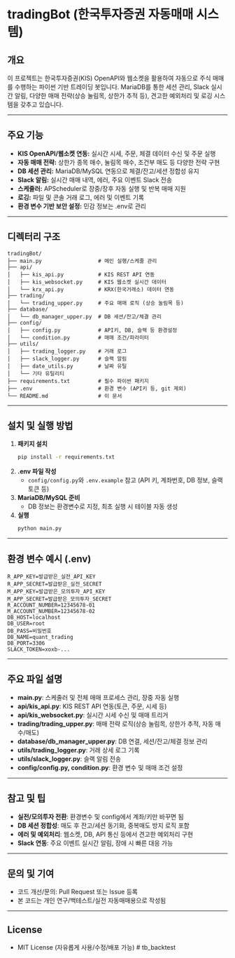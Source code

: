 # tradingBot (한국투자증권 자동매매 시스템)

## 개요
이 프로젝트는 한국투자증권(KIS) OpenAPI와 웹소켓을 활용하여 자동으로 주식 매매를 수행하는 파이썬 기반 트레이딩 봇입니다. MariaDB를 통한 세션 관리, Slack 실시간 알림, 다양한 매매 전략(상승 눌림목, 상한가 추적 등), 견고한 예외처리 및 로깅 시스템을 갖추고 있습니다.

---

## 주요 기능
- **KIS OpenAPI/웹소켓 연동:** 실시간 시세, 주문, 체결 데이터 수신 및 주문 실행
- **자동 매매 전략:** 상한가 종목 매수, 눌림목 매수, 조건부 매도 등 다양한 전략 구현
- **DB 세션 관리:** MariaDB/MySQL 연동으로 체결/잔고/세션 정합성 유지
- **Slack 알림:** 실시간 매매 내역, 에러, 주요 이벤트 Slack 전송
- **스케줄러:** APScheduler로 장중/장후 자동 실행 및 반복 매매 지원
- **로깅:** 파일 및 콘솔 거래 로그, 에러 및 이벤트 기록
- **환경 변수 기반 보안 설정:** 민감 정보는 .env로 관리

---

## 디렉터리 구조
```
tradingBot/
├── main.py                  # 메인 실행/스케줄 관리
├── api/
│   ├── kis_api.py           # KIS REST API 연동
│   ├── kis_websocket.py     # KIS 웹소켓 실시간 데이터
│   └── krx_api.py           # KRX(한국거래소) 데이터 연동
├── trading/
│   └── trading_upper.py     # 주요 매매 로직 (상승 눌림목 등)
├── database/
│   └── db_manager_upper.py  # DB 세션/잔고/체결 관리
├── config/
│   ├── config.py            # API키, DB, 슬랙 등 환경설정
│   └── condition.py         # 매매 조건/파라미터
├── utils/
│   ├── trading_logger.py    # 거래 로그
│   ├── slack_logger.py      # 슬랙 알림
│   ├── date_utils.py        # 날짜 유틸
│   └── 기타 유틸리티
├── requirements.txt         # 필수 파이썬 패키지
├── .env                     # 환경 변수 (API키 등, git 제외)
└── README.md                # 이 문서
```

---

## 설치 및 실행 방법
1. **패키지 설치**
   ```bash
   pip install -r requirements.txt
   ```
2. **.env 파일 작성**
   - `config/config.py`와 `.env.example` 참고 (API 키, 계좌번호, DB 정보, 슬랙 토큰 등)
3. **MariaDB/MySQL 준비**
   - DB 정보는 환경변수로 지정, 최초 실행 시 테이블 자동 생성
4. **실행**
   ```bash
   python main.py
   ```

---

## 환경 변수 예시 (.env)
```
R_APP_KEY=발급받은_실전_API_KEY
R_APP_SECRET=발급받은_실전_SECRET
M_APP_KEY=발급받은_모의투자_API_KEY
M_APP_SECRET=발급받은_모의투자_SECRET
R_ACCOUNT_NUMBER=12345678-01
M_ACCOUNT_NUMBER=12345678-02
DB_HOST=localhost
DB_USER=root
DB_PASS=비밀번호
DB_NAME=quant_trading
DB_PORT=3306
SLACK_TOKEN=xoxb-...
```

---

## 주요 파일 설명
- **main.py**: 스케줄러 및 전체 매매 프로세스 관리, 장중 자동 실행
- **api/kis_api.py**: KIS REST API 연동(토큰, 주문, 시세 등)
- **api/kis_websocket.py**: 실시간 시세 수신 및 매매 트리거
- **trading/trading_upper.py**: 매매 전략 로직(상승 눌림목, 상한가 추적, 자동 매수/매도)
- **database/db_manager_upper.py**: DB 연결, 세션/잔고/체결 정보 관리
- **utils/trading_logger.py**: 거래 상세 로그 기록
- **utils/slack_logger.py**: 슬랙 알림 전송
- **config/config.py, condition.py**: 환경 변수 및 매매 조건 설정

---

## 참고 및 팁
- **실전/모의투자 전환**: 환경변수 및 config에서 계좌/키만 바꾸면 됨
- **DB 세션 정합성**: 매도 후 잔고/세션 동기화, 중복매도 방지 로직 포함
- **에러 및 예외처리**: 웹소켓, DB, API 통신 등에서 견고한 예외처리 구현
- **Slack 연동**: 주요 이벤트 실시간 알림, 장애 시 빠른 대응 가능

---

## 문의 및 기여
- 코드 개선/문의: Pull Request 또는 Issue 등록
- 본 코드는 개인 연구/백테스트/실전 자동매매용으로 작성됨

---

## License
- MIT License (자유롭게 사용/수정/배포 가능)
#   t b _ b a c k t e s t  
 